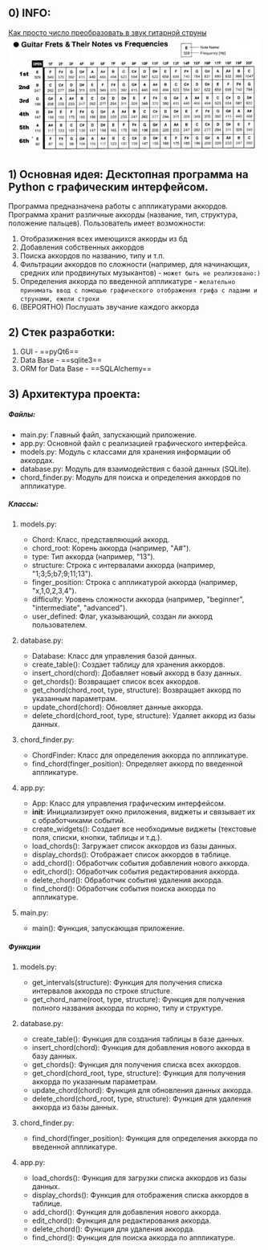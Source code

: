 ## 0) INFO:
[Как просто число преобразовать в звук гитарной струны](https://habr.com/ru/articles/514844/)
![strings_hz.png](resources/strings_hz.png "Сколько герц в на каждом ладу всех струн гитары?")

## 1) Основная идея: Десктопная программа на Python с графическим интерфейсом.
Программа предназначена работы с аппликатурами аккордов.
Программа хранит различные аккорды (название, тип, структура, положение пальцев).
Пользователь имеет возможности:
   1. Отобразижения всех имеющихся аккорды из бд
   2. Добавления собственных аккордов
   3. Поиска аккордов по названию, типу и т.п.
   4. Фильтрации аккордов по сложности (например, для начинающих, средних или продвинутых музыкантов) - `может быть не реализовано:)`
   5. Определения аккорда по введенной аппликатуре - `желательно принимать ввод с помощью графического отображения грифа с ладами и струнами, ежели строки`
   6. (ВЕРОЯТНО) Послушать звучание каждого аккорда
## 2) Стек разработки:
   1. GUI - ==pyQt6==
   2. Data Base - ==sqlite3==
   3. ORM for Data Base - ==SQLAlchemy==
## 3) Архитектура проекта:
##### Файлы:

- main.py: Главный файл, запускающий приложение.
- app.py: Основной файл с реализацией графического интерфейса.
- models.py: Модуль с классами для хранения информации об аккордах.
- database.py: Модуль для взаимодействия с базой данных (SQLite).
- chord_finder.py: Модуль для поиска и определения аккордов по аппликатуре.

##### Классы:

1. models.py:

	- Chord: Класс, представляющий аккорд.
	- chord_root: Корень аккорда (например, "A#").
	- type: Тип аккорда (например, "13").
	- structure: Строка с интервалами аккорда (например, "1;3;5;b7;9;11;13").
	- finger_position: Строка с аппликатурой аккорда (например, "x,1,0,2,3,4").
	- difficulty: Уровень сложности аккорда (например, "beginner", "intermediate", "advanced").
	- user_defined: Флаг, указывающий, создан ли аккорд пользователем.

2. database.py:

	- Database: Класс для управления базой данных.
	- create_table(): Создает таблицу для хранения аккордов.
	- insert_chord(chord): Добавляет новый аккорд в базу данных.
	- get_chords(): Возвращает список всех аккордов.
	- get_chord(chord_root, type, structure): Возвращает аккорд по указанным параметрам.
	- update_chord(chord): Обновляет данные аккорда.
	- delete_chord(chord_root, type, structure): Удаляет аккорд из базы данных.

3. chord_finder.py:

	- ChordFinder: Класс для определения аккорда по аппликатуре.
	- find_chord(finger_position): Определяет аккорд по введенной аппликатуре.

4. app.py:

	- App: Класс для управления графическим интерфейсом.
	- __init__: Инициализирует окно приложения, виджеты и связывает их с обработчиками событий.
	- create_widgets(): Создает все необходимые виджеты (текстовые поля, списки, кнопки, таблицы и т.д.).
	- load_chords(): Загружает список аккордов из базы данных.
	- display_chords(): Отображает список аккордов в таблице.
	- add_chord(): Обработчик события добавления нового аккорда.
	- edit_chord(): Обработчик события редактирования аккорда.
	- delete_chord(): Обработчик события удаления аккорда.
	- find_chord(): Обработчик события поиска аккорда по аппликатуре.

5. main.py:

	- main(): Функция, запускающая приложение.

##### Функции

1. models.py:

	- get_intervals(structure): Функция для получения списка интервалов аккорда по строке structure.
	- get_chord_name(root, type, structure): Функция для получения полного названия аккорда по корню, типу и структуре.

2. database.py:

	- create_table(): Функция для создания таблицы в базе данных.
	- insert_chord(chord): Функция для добавления нового аккорда в базу данных.
	- get_chords(): Функция для получения списка всех аккордов.
	- get_chord(chord_root, type, structure): Функция для получения аккорда по указанным параметрам.
	- update_chord(chord): Функция для обновления данных аккорда.
	- delete_chord(chord_root, type, structure): Функция для удаления аккорда из базы данных.

3. chord_finder.py:

	- find_chord(finger_position): Функция для определения аккорда по введенной аппликатуре.

4. app.py:

	- load_chords(): Функция для загрузки списка аккордов из базы данных.
	- display_chords(): Функция для отображения списка аккордов в таблице.
	- add_chord(): Функция для добавления нового аккорда.
	- edit_chord(): Функция для редактирования аккорда.
	- delete_chord(): Функция для удаления аккорда.
	- find_chord(): Функция для поиска аккорда по аппликатуре.